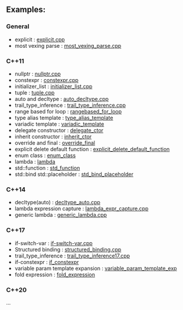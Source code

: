 ## Examples:

### General
* explicit                  : [explicit.cpp](./c++/explicit.cpp)
* most vexing parse         : [most_vexing_parse.cpp](./c++/most_vexing_parse.cpp)


### C++11   
* nullptr                   : [nullptr.cpp](./c++11/nullptr.cpp)
* constexpr                 : [constexpr.cpp](./c++11/constexpr.cpp)
* initializer_list          : [initializer_list.cpp](./c++11/initializer_list.cpp)
* tuple                     : [tuple.cpp](./c++11/tuple.cpp)
* auto and decltype         : [auto_decltype.cpp](./c++11/auto_decltype.cpp)
* trail_type_inference      : [trail_type_inference.cpp](./c++11/trail_type_inference.cpp)
* range based for loop      : [rangebased_for_loop](./c++11/rangebased_for_loop.cpp)
* type alias template       : [type_alias_template](./c++11/type_alias_template.cpp)
* variadic template         : [variadic_template](./c++11/variadic_template.cpp)
* delegate constructor      : [delegate_ctor](./c++11/delegate_ctor.cpp)
* inherit constructor       : [inherit_ctor](./c++11/inherit_ctor.cpp)
* override and final        : [override_final](./c++11/override_final.cpp)
* explicit delete default 
                function    : [explicit_delete_default_function](./c++11/explicit_delete_default_function.cpp)
* enum class                : [enum_class](./c++11/enum_class.cpp)
* lambda                    : [lambda](./c+11/lambda.cpp)
* std::function             : [std_function](./c++11/std_function.cpp)
* std::bind
  std::placeholder          : [std_bind_placeholder](./c++11/std_bind_placeholder.cpp)
  

### C++14   
* decltype(auto)            : [decltype_auto.cpp](./c++14/decltype_auto.cpp)
* lambda expression capture : [lambda_expr_capture.cpp](./c++14/lambda_expr_capture.cpp)
* generic lambda            : [generic_lambda.cpp](./c++14/generic_lambda.cpp)


### C++17
* if-switch-var             : [if-switch-var.cpp](./c++17/if-switch-var.cpp)       
* Structured binding        : [structured_binding.cpp](./c++17/structured_binding.cpp)
* trail_type_inference      : [trail_type_inference17.cpp](./c++17/trail_type_inference17.cpp)
* if-constexpr              : [if_constexpr](./c++17/if_constexpr.cpp)
* variable param template 
                expansion   : [variable_param_template_exp](./c++17/variable_param_template_exp.cpp)
* fold expression           : [fold_expression](./c++17/fold_expression.cpp)


### C++20
...
